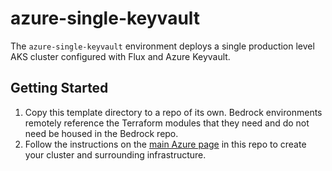 # azure-single-keyvault

The `azure-single-keyvault` environment deploys a single production level AKS cluster configured with Flux and Azure Keyvault.

## Getting Started

1. Copy this template directory to a repo of its own. Bedrock environments remotely reference the Terraform modules that they need and do not need be housed in the Bedrock repo.
2. Follow the instructions on the [main Azure page](../../azure) in this repo to create your cluster and surrounding infrastructure.

